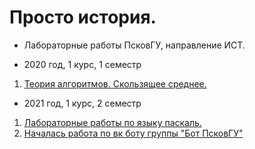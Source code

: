 # Просто история.
- Лабораторные работы ПсковГУ, направление ИСТ.
* 2020 год, 1 курс, 1 семестр
1. [Теория алгоритмов. Скользящее среднее.](https://github.com/mrgick/labs/tree/main/1_курс/теория_алгоритмов)
* 2021 год, 1 курс, 2 семестр
1. [Лабораторные работы по языку паскаль.](https://github.com/mrgick/labs/tree/main/1_курс/язык_выскокого_уровня_программирования_паскаль)
2. [Началась работа по вк боту группы "Бот ПсковГУ"](https://github.com/mrgick/pskgu_bot)
